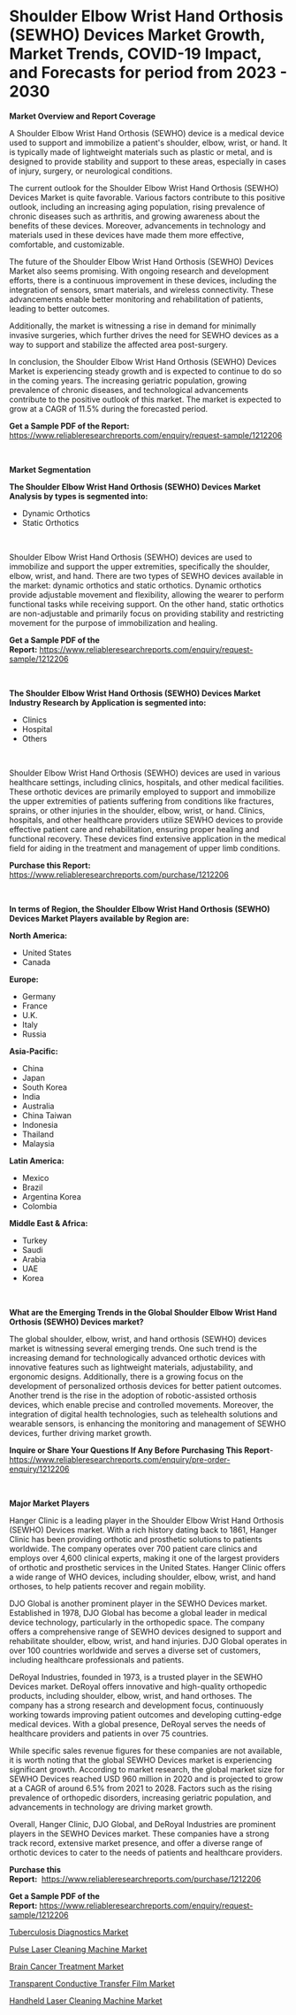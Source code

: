 <p><h1>Shoulder Elbow Wrist Hand Orthosis (SEWHO) Devices Market Growth, Market Trends, COVID-19 Impact, and Forecasts for period from 2023 - 2030</h1></p><p><strong>Market Overview and Report Coverage</strong></p>
<p><p>A Shoulder Elbow Wrist Hand Orthosis (SEWHO) device is a medical device used to support and immobilize a patient's shoulder, elbow, wrist, or hand. It is typically made of lightweight materials such as plastic or metal, and is designed to provide stability and support to these areas, especially in cases of injury, surgery, or neurological conditions.</p><p>The current outlook for the Shoulder Elbow Wrist Hand Orthosis (SEWHO) Devices Market is quite favorable. Various factors contribute to this positive outlook, including an increasing aging population, rising prevalence of chronic diseases such as arthritis, and growing awareness about the benefits of these devices. Moreover, advancements in technology and materials used in these devices have made them more effective, comfortable, and customizable.</p><p>The future of the Shoulder Elbow Wrist Hand Orthosis (SEWHO) Devices Market also seems promising. With ongoing research and development efforts, there is a continuous improvement in these devices, including the integration of sensors, smart materials, and wireless connectivity. These advancements enable better monitoring and rehabilitation of patients, leading to better outcomes.</p><p>Additionally, the market is witnessing a rise in demand for minimally invasive surgeries, which further drives the need for SEWHO devices as a way to support and stabilize the affected area post-surgery.</p><p>In conclusion, the Shoulder Elbow Wrist Hand Orthosis (SEWHO) Devices Market is experiencing steady growth and is expected to continue to do so in the coming years. The increasing geriatric population, growing prevalence of chronic diseases, and technological advancements contribute to the positive outlook of this market. The market is expected to grow at a CAGR of 11.5% during the forecasted period.</p></p>
<p><strong>Get a Sample PDF of the Report:</strong> <a href="https://www.reliableresearchreports.com/enquiry/request-sample/1212206">https://www.reliableresearchreports.com/enquiry/request-sample/1212206</a></p>
<p>&nbsp;</p>
<p><strong>Market Segmentation</strong></p>
<p><strong>The Shoulder Elbow Wrist Hand Orthosis (SEWHO) Devices Market Analysis by types is segmented into:</strong></p>
<p><ul><li>Dynamic Orthotics</li><li>Static Orthotics</li></ul></p>
<p>&nbsp;</p>
<p><p>Shoulder Elbow Wrist Hand Orthosis (SEWHO) devices are used to immobilize and support the upper extremities, specifically the shoulder, elbow, wrist, and hand. There are two types of SEWHO devices available in the market: dynamic orthotics and static orthotics. Dynamic orthotics provide adjustable movement and flexibility, allowing the wearer to perform functional tasks while receiving support. On the other hand, static orthotics are non-adjustable and primarily focus on providing stability and restricting movement for the purpose of immobilization and healing.</p></p>
<p><strong>Get a Sample PDF of the Report:</strong>&nbsp;<a href="https://www.reliableresearchreports.com/enquiry/request-sample/1212206">https://www.reliableresearchreports.com/enquiry/request-sample/1212206</a></p>
<p>&nbsp;</p>
<p><strong>The Shoulder Elbow Wrist Hand Orthosis (SEWHO) Devices Market Industry Research by Application is segmented into:</strong></p>
<p><ul><li>Clinics</li><li>Hospital</li><li>Others</li></ul></p>
<p>&nbsp;</p>
<p><p>Shoulder Elbow Wrist Hand Orthosis (SEWHO) devices are used in various healthcare settings, including clinics, hospitals, and other medical facilities. These orthotic devices are primarily employed to support and immobilize the upper extremities of patients suffering from conditions like fractures, sprains, or other injuries in the shoulder, elbow, wrist, or hand. Clinics, hospitals, and other healthcare providers utilize SEWHO devices to provide effective patient care and rehabilitation, ensuring proper healing and functional recovery. These devices find extensive application in the medical field for aiding in the treatment and management of upper limb conditions.</p></p>
<p><strong>Purchase this Report:</strong>&nbsp; <a href="https://www.reliableresearchreports.com/purchase/1212206">https://www.reliableresearchreports.com/purchase/1212206</a></p>
<p>&nbsp;</p>
<p><strong>In terms of Region, the Shoulder Elbow Wrist Hand Orthosis (SEWHO) Devices Market Players available by Region are:</strong></p>
<p>
    <p> <strong> North America: </strong>
        <ul>
            <li>United States</li>
            <li>Canada</li>
        </ul>
        </p> 
    <p> <strong> Europe: </strong>
        <ul>
            <li>Germany</li>
            <li>France</li>
            <li>U.K.</li>
            <li>Italy</li>
            <li>Russia</li>
        </ul>
        </p> 
    <p> <strong> Asia-Pacific: </strong>
        <ul>
            <li>China</li>
            <li>Japan</li>
            <li>South Korea</li>
            <li>India</li>
            <li>Australia</li>
            <li>China Taiwan</li>
            <li>Indonesia</li>
            <li>Thailand</li>
            <li>Malaysia</li>
        </ul>
        </p> 
    <p> <strong> Latin America: </strong>
        <ul>
            <li>Mexico</li>
            <li>Brazil</li>
            <li>Argentina Korea</li>
            <li>Colombia</li>
        </ul>
        </p> 
    <p> <strong> Middle East & Africa: </strong>
        <ul>
            <li>Turkey</li>
            <li>Saudi</li>
            <li>Arabia</li>
            <li>UAE</li>
            <li>Korea</li>
        </ul>
    </p>
    </p>
<p>&nbsp;</p>
<p><strong>What are the Emerging Trends in the Global Shoulder Elbow Wrist Hand Orthosis (SEWHO) Devices market?</strong></p>
<p><p>The global shoulder, elbow, wrist, and hand orthosis (SEWHO) devices market is witnessing several emerging trends. One such trend is the increasing demand for technologically advanced orthotic devices with innovative features such as lightweight materials, adjustability, and ergonomic designs. Additionally, there is a growing focus on the development of personalized orthosis devices for better patient outcomes. Another trend is the rise in the adoption of robotic-assisted orthosis devices, which enable precise and controlled movements. Moreover, the integration of digital health technologies, such as telehealth solutions and wearable sensors, is enhancing the monitoring and management of SEWHO devices, further driving market growth.</p></p>
<p><strong>Inquire or Share Your Questions If Any Before Purchasing This Report</strong>- <a href="https://www.reliableresearchreports.com/enquiry/pre-order-enquiry/1212206">https://www.reliableresearchreports.com/enquiry/pre-order-enquiry/1212206</a></p>
<p>&nbsp;</p>
<p><strong>Major Market Players</strong></p>
<p><p>Hanger Clinic is a leading player in the Shoulder Elbow Wrist Hand Orthosis (SEWHO) Devices market. With a rich history dating back to 1861, Hanger Clinic has been providing orthotic and prosthetic solutions to patients worldwide. The company operates over 700 patient care clinics and employs over 4,600 clinical experts, making it one of the largest providers of orthotic and prosthetic services in the United States. Hanger Clinic offers a wide range of WHO devices, including shoulder, elbow, wrist, and hand orthoses, to help patients recover and regain mobility.</p><p>DJO Global is another prominent player in the SEWHO Devices market. Established in 1978, DJO Global has become a global leader in medical device technology, particularly in the orthopedic space. The company offers a comprehensive range of SEWHO devices designed to support and rehabilitate shoulder, elbow, wrist, and hand injuries. DJO Global operates in over 100 countries worldwide and serves a diverse set of customers, including healthcare professionals and patients.</p><p>DeRoyal Industries, founded in 1973, is a trusted player in the SEWHO Devices market. DeRoyal offers innovative and high-quality orthopedic products, including shoulder, elbow, wrist, and hand orthoses. The company has a strong research and development focus, continuously working towards improving patient outcomes and developing cutting-edge medical devices. With a global presence, DeRoyal serves the needs of healthcare providers and patients in over 75 countries.</p><p>While specific sales revenue figures for these companies are not available, it is worth noting that the global SEWHO Devices market is experiencing significant growth. According to market research, the global market size for SEWHO Devices reached USD 960 million in 2020 and is projected to grow at a CAGR of around 6.5% from 2021 to 2028. Factors such as the rising prevalence of orthopedic disorders, increasing geriatric population, and advancements in technology are driving market growth.</p><p>Overall, Hanger Clinic, DJO Global, and DeRoyal Industries are prominent players in the SEWHO Devices market. These companies have a strong track record, extensive market presence, and offer a diverse range of orthotic devices to cater to the needs of patients and healthcare providers.</p></p>
<p><strong>Purchase this Report:</strong>&nbsp;&nbsp;<a href="https://www.reliableresearchreports.com/purchase/1212206">https://www.reliableresearchreports.com/purchase/1212206</a></p>
<p></p>
<p><strong>Get a Sample PDF of the Report:</strong>&nbsp;<a href="https://www.reliableresearchreports.com/enquiry/request-sample/1212206">https://www.reliableresearchreports.com/enquiry/request-sample/1212206</a></p>
<p><p><a href="https://www.linkedin.com/pulse/tuberculosis-diagnostics-market-size-growth-forecast-iiuyc/">Tuberculosis Diagnostics Market</a></p><p><a href="https://medium.com/@s40138378/pulse-laser-cleaning-machine-market-size-growth-forecast-2023-2030-65d9b99b64c8">Pulse Laser Cleaning Machine Market</a></p><p><a href="https://www.linkedin.com/pulse/brain-cancer-treatment-market-research-report-unlocks-2tcze/">Brain Cancer Treatment Market</a></p><p><a href="https://github.com/JameTravis/Market-Research-Report-List-2/blob/main/transparent-conductive-transfer-film-market.md">Transparent Conductive Transfer Film Market</a></p><p><a href="https://medium.com/@santo151299/handheld-laser-cleaning-machine-market-size-growth-forecast-2023-2030-50fd900ae890">Handheld Laser Cleaning Machine Market</a></p></p>